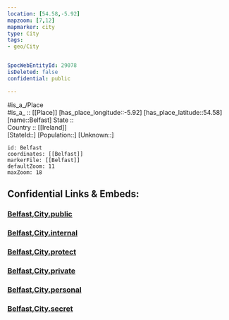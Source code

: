 ```yaml
---
location: [54.58,-5.92] 
mapzoom: [7,12] 
mapmarker: city 
type: City
tags:
- geo/City


SpocWebEntityId: 29078
isDeleted: false
confidential: public

---
```

#is_a_/Place  
#is_a_ :: [[Place]] 
[has_place_longitude::-5.92] 
[has_place_latitude::54.58] 
[name::Belfast] 
State ::  
Country :: [[Ireland]]  
[StateId::] 
[Population::] 
[Unknown::] 


```leaflet
id: Belfast
coordinates: [[Belfast]] 
markerFile: [[Belfast]] 
defaultZoom: 11 
maxZoom: 18
```


## Confidential Links & Embeds: 

### [Belfast,City.public](/_public/\Earth\Continent\Europe\Europe~North\UK\Ireland~North\counties~Ireland~North\Belfast,County\cities~BelfastBelfast,City.public.md) 

### [Belfast,City.internal](/_internal/\Earth\Continent\Europe\Europe~North\UK\Ireland~North\counties~Ireland~North\Belfast,County\cities~BelfastBelfast,City.internal.md) 

### [Belfast,City.protect](/_protect/\Earth\Continent\Europe\Europe~North\UK\Ireland~North\counties~Ireland~North\Belfast,County\cities~BelfastBelfast,City.protect.md) 

### [Belfast,City.private](/_private/\Earth\Continent\Europe\Europe~North\UK\Ireland~North\counties~Ireland~North\Belfast,County\cities~BelfastBelfast,City.private.md) 

### [Belfast,City.personal](/_personal/\Earth\Continent\Europe\Europe~North\UK\Ireland~North\counties~Ireland~North\Belfast,County\cities~BelfastBelfast,City.personal.md) 

### [Belfast,City.secret](/_secret/\Earth\Continent\Europe\Europe~North\UK\Ireland~North\counties~Ireland~North\Belfast,County\cities~BelfastBelfast,City.secret.md)


